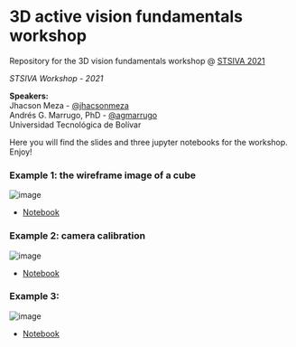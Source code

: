 # 3D active vision fundamentals workshop 

Repository for the 3D vision fundamentals workshop @ [STSIVA 2021](https://info.uan.edu.co/stsiva2021-english)

*STSIVA Workshop - 2021*

**Speakers:**    
Jhacson Meza - [@jhacsonmeza](https://github.com/jhacsonmeza)    
Andrés G. Marrugo, PhD -     [@agmarrugo](https://github.com/agmarrugo)     
Universidad Tecnológica de Bolívar 

Here you will find the slides and three jupyter notebooks for the workshop. Enjoy!

### Example 1: the wireframe image of a cube

![image](https://user-images.githubusercontent.com/1587408/133839038-80cdd810-ba15-4de6-88de-65388508c89c.png)

- [Notebook](https://github.com/opi-lab/stsiva-workshop/blob/main/notebooks/stsiva_workshop_notebook01.ipynb)

### Example 2: camera calibration

![image](https://user-images.githubusercontent.com/1587408/133839156-5401a94b-8097-4bd3-82f6-f67cfb6748bb.png)

- [Notebook](https://github.com/opi-lab/stsiva-workshop/blob/main/notebooks/stsiva_workshop_notebook02.ipynb)

### Example 3: 

![image](https://user-images.githubusercontent.com/1587408/133839230-2b0a120c-2d56-4b38-9142-1764f2dd842d.png)

- [Notebook](https://github.com/opi-lab/stsiva-workshop/blob/main/notebooks/stsiva_workshop_notebook03.ipynb)



